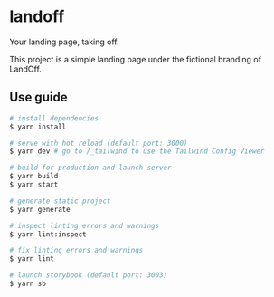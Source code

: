 # landoff

Your landing page, taking off.

This project is a simple landing page under the fictional branding of LandOff.

## Use guide

```bash
# install dependencies
$ yarn install

# serve with hot reload (default port: 3000)
$ yarn dev # go to /_tailwind to use the Tailwind Config Viewer

# build for production and launch server
$ yarn build
$ yarn start

# generate static project
$ yarn generate

# inspect linting errors and warnings
$ yarn lint:inspect

# fix linting errors and warnings
$ yarn lint

# launch storybook (default port: 3003)
$ yarn sb
```
